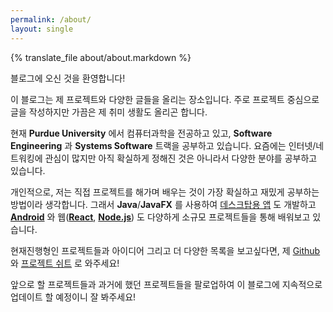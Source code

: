 ```yaml
---
permalink: /about/
layout: single
---
```


{% translate_file about/about.markdown %}

블로그에 오신 것을 환영합니다!

이 블로그는 제 프로젝트와 다양한 글들을 올리는 장소입니다.
주로 프로젝트 중심으로 글을 작성하지만 가끔은 제 취미 생활도 올리곤 합니다.

현재 **Purdue University** 에서 컴퓨터과학을 전공하고 있고, **Software Engineering** 과 **Systems Software** 트랙을 공부하고 있습니다.
요즘에는 인터넷/네트워킹에 관심이 많지만 아직 확실하게 정해진 것은 아니라서 다양한 분야를 공부하고 있습니다.

개인적으로, 저는 직접 프로젝트를 해가며 배우는 것이 가장 확실하고 재밌게 공부하는 방법이라 생각합니다.
그래서 **Java**/**JavaFX** 를 사용하여 [데스크탑용 앱](https://github.com/thinkty/Journey) 도 개발하고 [**Android**](https://github.com/thinkty/simple-todo-android) 와 웹([**React**](https://github.com/thinkty/feeder), [**Node.js**](https://github.com/thinkty/dialogflow-tester)) 도 다양하게 소규모 프로젝트들을 통해 배워보고 있습니다.

현재진행형인 프로젝트들과 아이디어 그리고 더 다양한 목록을 보고싶다면, 제 [Github](https://github.com/thinkty) 와 [프로젝트 쉬트](https://docs.google.com/spreadsheets/d/1ioFTNlLy76XBeKul3hc2JzO_p-heTxtDm3yEPTJ3huw/edit?usp=sharing) 로 와주세요!

앞으로 할 프로젝트들과 과거에 했던 프로젝트들을 팔로업하여 이 블로그에 지속적으로 업데이트 할 예정이니 잘 봐주세요!